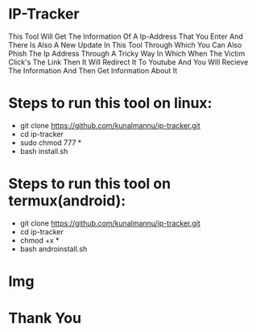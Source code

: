 # IP-Tracker
This Tool Will Get The Information Of A Ip-Address That You Enter And                                                                               
There Is Also A New Update In This Tool Through Which You Can Also                                                                                 
Phish The Ip Address Through A Tricky Way In Which When The Victim                                                                            Click's The Link Then It Will Redirect It To Youtube And You Will                                                                             Recieve The Information And Then Get Information About It                                                                                             
# Steps to run this tool on linux:
- git clone https://github.com/kunalmannu/ip-tracker.git
- cd ip-tracker
- sudo chmod 777 *
- bash install.sh

# Steps to run this tool on termux(android):
- git clone https://github.com/kunalmannu/ip-tracker.git
- cd ip-tracker
- chmod +x *
- bash androinstall.sh

# Img



# Thank You
